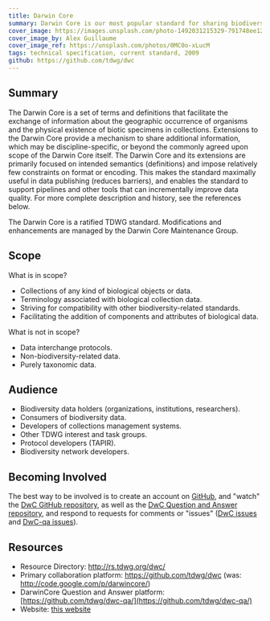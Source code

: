 ```yaml
---
title: Darwin Core
summary: Darwin Core is our most popular standard for sharing biodiversity information.
cover_image: https://images.unsplash.com/photo-1492031215329-791748ee1253
cover_image_by: Alex Guillaume
cover_image_ref: https://unsplash.com/photos/0MC0o-xLucM
tags: technical specification, current standard, 2009
github: https://github.com/tdwg/dwc
---
```


## Summary
The Darwin Core is a set of terms and definitions that facilitate the exchange of information about the geographic occurrence of organisms and the physical existence of biotic specimens in collections. Extensions to the Darwin Core provide a mechanism to share additional information, which may be discipline-specific, or beyond the commonly agreed upon scope of the Darwin Core itself. The Darwin Core and its extensions are primarily focused on intended semantics (definitions) and impose relatively few constraints on format or encoding. This makes the standard maximally useful in data publishing (reduces barriers), and enables the standard to support pipelines and other tools that can incrementally improve data quality. For more complete description and history, see the references below.

The Darwin Core is a ratified TDWG standard. Modifications and enhancements are managed by the Darwin Core Maintenance Group.

## Scope

What is in scope?

 - Collections of any kind of biological objects or data.
 - Terminology associated with biological collection data.
 - Striving for compatibility with other biodiversity-related standards.
 - Facilitating the addition of components and attributes of biological data.
 
What is not in scope?

 - Data interchange protocols.
 - Non-biodiversity-related data.
 - Purely taxonomic data.

## Audience

 - Biodiversity data holders (organizations, institutions, researchers).
 - Consumers of biodiversity data.
 - Developers of collections management systems.
 - Other TDWG interest and task groups.
 - Protocol developers (TAPIR).
 - Biodiversity network developers.

## Becoming Involved

The best way to be involved is to create an account on [GitHub](https://github.com), and "watch" the [DwC GitHub repository](https://github.com/tdwg/dwc), as well as the [DwC Question and Answer repository](https://github.com/tdwg/dwc-qa/), and respond to requests for comments or "issues" ([DwC issues](https://github.com/tdwg/dwc/issues) and [DwC-qa issues](https://github.com/tdwg/dwc-qa/issues/)).

## Resources

 - Resource Directory: http://rs.tdwg.org/dwc/
 - Primary collaboration platform: https://github.com/tdwg/dwc (was: http://code.google.com/p/darwincore/) 
 - DarwinCore Question and Answer platform: [https://github.com/tdwg/dwc-qa/](https://github.com/tdwg/dwc-qa/)
 - Website: [this website](https://www.tdwg.org/standards/dwc/)

